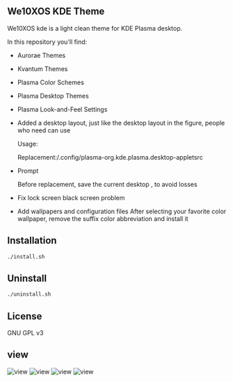 ## We10XOS KDE Theme

We10XOS kde is a light clean theme for KDE Plasma desktop.

In this repository you'll find:

- Aurorae Themes
- Kvantum Themes
- Plasma Color Schemes
- Plasma Desktop Themes
- Plasma Look-and-Feel Settings

- Added a desktop layout, just like the desktop layout in the figure, people who need can use

  Usage:
  
  Replacement:/.config/plasma-org.kde.plasma.desktop-appletsrc

- Prompt
  
  Before replacement, save the current desktop , to avoid losses
  
 
 - Fix lock screen black screen problem
 -  Add wallpapers and configuration files
    After selecting your favorite color wallpaper, remove the suffix color abbreviation and install it
  

## Installation

```sh
./install.sh
```

## Uninstall

```sh
./uninstall.sh
```

## License

GNU GPL v3

## view
![view](View-1.png?raw=true)
![view](View-2.png?raw=true)
![view](View-3.png?raw=true)
![view](View-4.png?raw=true)


